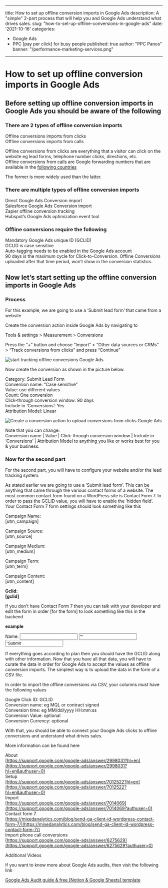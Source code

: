 
---

title: How to set up offline conversion imports in Google Ads
description: A "simple" 2-part process that will help you and Google Ads understand what drives sales.
slug: "how-to-set-up-offline-conversions-in-google-ads"
date: '2021-10-16'
categories:
- Google Ads
- PPC [pay per click] for busy people
published: true
author: "PPC Panos"
banner: "/performance-marketing-services.png"

---


# How to set up offline conversion imports in Google Ads


## Before setting up offline conversion imports in Google Ads you should be aware of the following

### There are 2 types of offline conversion imports

Offline conversions imports from clicks  
Offline conversions imports from calls

Offline conversions from clicks are everything that a visitor can click on the website eg lead forms, telephone number clicks, directions, etc.  
Offline conversions from calls are Google forwarding numbers that are available in the  [following countries](https://support.google.com/google-ads/answer/2382961)

The former is more widely used than the latter.

### There are multiple types of offline conversion imports

Direct Google Ads Conversion import  
Salesforce Google Ads Conversion import  
Zapier offline conversion tracking  
Hubspot’s Google Ads optimization event tool

### Offline conversions require the following

Mandatory Google Ads unique ID [GCLID]  
GCLID is case sensitive  
Auto-tagging needs to be enabled in the Google Ads account  
90 days is the maximum cycle for Click-to-Conversion. Offline Conversions uploaded after that time period, won’t show in the conversion statistics.

## Now let’s start setting up the offline conversion imports in Google Ads

### Process

For this example, we are going to use a ‘Submit lead form’ that came from a website

Create the conversion action inside Google Ads by navigating to

Tools & settings > Measurement > Conversions

Press the “+” button and choose “Import” > “Other data sources or CRMs” > “Track conversions from clicks” and press “Continue”

![start tracking offline conversions Google Ads](/start-tracking-offline-conversions-Google-Ads.png "How to set up offline conversion imports in Google Ads")

Now create the conversion as shown in the picture below.

Category: Submit Lead Form  
Conversion name: “Case sensitive”  
Value: use different values  
Count: One conversion  
Click-through conversion window: 90 days  
Include in ‘Conversions’: Yes  
Attribution Model: Linear

![Create a conversion action to upload conversions from clicks Google Ads](/Create-a-conversion-action-to-upload-conversions-from-clicks-Google-Ads.png "How to set up offline conversion imports in Google Ads")

Note that you can change:  
Conversion name | Value | Click-through conversion window | Include in ‘Conversions’ | Attribution Model to anything you like or works best for you & your business.

### Now for the second part

For the second part, you will have to configure your website and/or the lead tracking system.

As stated earlier we are going to use a ‘Submit lead form’. This can be anything that came through the various contact forms of a website. The most common contact form found on a WordPress site is Contact Form 7. In order to pass the GCLID value, you will have to enable the ‘hidden field’. Your Contact Form 7 form settings should look something like this

Campaign Name:  
[utm_campaign]

Campaign Source:  
[utm_source]

Campaign Medium:  
[utm_medium]

Campaign Term:  
[utm_term]

Campaign Content:  
[utm_content]

**Gclid:**  
**[gclid]**

If you don’t have Contact Form 7 then you can talk with your developer and edit the form in order [for the form] to look something like this in the backend

**example**

<form action=”” name=”myForm”>  
Name: <input type=”text” name=”name”>  
<input type=”hidden” id=”gclid_field” name=”gclid_field” value=””>  
<input type=”submit” value=”Submit Form” name=”btnSubmit”>  
</form>

If everything goes according to plan then you should have the GCLID along with other information. Now that you have all that data, you will have to curate the data in order for Google Ads to accept the values as offline conversion imports. The simplest way is to upload the data in the form of a CSV file.

In order to import the offline conversions via CSV, your columns must have the following values

Google Click ID: GCLID  
Conversion name: eg MQL or contract signed  
Conversion time: eg MM/dd/yyyy HH:mm:ss  
Conversion Value: optional  
Conversion Currency: optional

With that, you should be able to connect your Google Ads clicks to offline conversions and understand what drives sales.

More information can be found here

About  
[https://support.google.com/google-ads/answer/2998031?hl=en](https://support.google.com/google-ads/answer/2998031?hl=en&authuser=0)  
Setup  
[https://support.google.com/google-ads/answer/7012522?hl=en](https://support.google.com/google-ads/answer/7012522?hl=en&authuser=0)  
Import  
[https://support.google.com/google-ads/answer/7014069](https://support.google.com/google-ads/answer/7014069?authuser=0)  
Contact form 7  
[https://mixedanalytics.com/blog/send-ga-client-id-wordpress-contact-form-7/](https://mixedanalytics.com/blog/send-ga-client-id-wordpress-contact-form-7/)  
Import phone call conversions  
[https://support.google.com/google-ads/answer/6275629](https://support.google.com/google-ads/answer/6275629?authuser=0)

Additional Videos

If you want to know more about Google Ads audits, then visit the following link

[Google Ads Audit guide & free [Notion & Google Sheets] template](https://ppcpanos.com/free-google-ads-audit-template-v1/)
